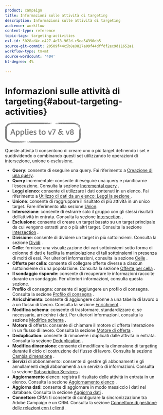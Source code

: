 ```yaml
---
product: campaign
title: Informazioni sulle attività di targeting
description: Informazioni sulle attività di targeting
audience: workflow
content-type: reference
topic-tags: targeting-activities
exl-id: 5028ad4c-e427-4e78-962d-c5ea54390db5
source-git-commit: 20509f44c5b8e0827a09f44dffdf2ec9d11652a1
workflow-type: tm+mt
source-wordcount: '404'
ht-degree: 4%

---
```


# Informazioni sulle attività di targeting{#about-targeting-activities}

![](../../assets/common.svg)

Queste attività ti consentono di creare uno o più target definendo i set e suddividendo o combinando questi set utilizzando le operazioni di intersezione, unione o esclusione.

* **Query**: consente di eseguire una query. Fai riferimento a [Creazione di una query](query.md#creating-a-query).
* **Query** incrementale: consente di eseguire una query e pianificarne l’esecuzione. Consulta la sezione [Incremental query](incremental-query.md) .
* **Leggi elenco**: consente di utilizzare i dati contenuti in un elenco. Fai riferimento a [Utilizzo di dati da un elenco: Leggi la sezione ](../../platform/using/import-export-workflows.md#using-data-from-a-list--read-list).
* **Unione**: consente di raggruppare il risultato di più attività in un unico target. Fare riferimento alla sezione [Union](union.md).
* **Intersezione**: consente di estrarre solo il gruppo con gli stessi risultati dell’attività in entrata. Consulta la sezione [Intersection](intersection.md) .
* **Esclusione**: consente di creare un target basato su un target principale da cui vengono estratti uno o più altri target. Consulta la sezione [Intersection](intersection.md) .
* **Divisione**: consente di dividere un target in più sottoinsiemi. Consulta la sezione [Dividi](split.md) .
* **Celle**: fornisce una visualizzazione dei vari sottoinsiemi sotto forma di colonne di dati e facilita la manipolazione di tali sottoinsiemi in presenza di molti di essi. Per ulteriori informazioni, consulta la sezione [Celle](cells.md) .
* **Offerte per cella**: consente di collegare offerte diverse a ciascun sottoinsieme di una popolazione. Consulta la sezione [Offerte per cella](offers-by-cell.md) .
* **Il sondaggio risponde**: consente di recuperare le informazioni raccolte durante un sondaggio. Per ulteriori informazioni, consulta questa [sezione](../../surveys/using/getting-started-with-surveys.md).
* **Profilo** di consegna: consente di aggiungere un profilo di consegna. Consulta la sezione [Profilo di consegna](delivery-outline.md) .
* **Arricchimento**: consente di aggiungere colonne a una tabella di lavoro o a un flusso di lavoro. Consulta la sezione [Enrichment](enrichment.md) .
* **Modifica schema**: consente di trasformare, standardizzare e, se necessario, arricchire i dati. Per ulteriori informazioni, consulta la sezione [Modifica schema](edit-schema.md) .
* **Motore** di offerta: consente di chiamare il motore di offerta Interazione in un flusso di lavoro. Consulta la sezione [Motore di offerta](offer-engine.md) .
* **Deduplication**: consente di rimuovere i duplicati dalle attività in entrata. Consulta la sezione [Deduplication](deduplication.md) .
* **Modifica dimensione**: consente di modificare la dimensione di targeting durante il ciclo di costruzione del flusso di lavoro. Consulta la sezione [Cambia dimensione](change-dimension.md) .
* **Servizi** di abbonamento: consente di gestire gli abbonamenti e gli annullamenti degli abbonamenti a un servizio di informazioni. Consulta la sezione [Subscription Services](subscription-services.md) .
* **Aggiornamento** elenco: registra il risultato delle attività in entrata in un elenco. Consulta la sezione [Aggiornamento elenco](list-update.md) .
* **Aggiorna dati**: consente di aggiornare in modo massiccio i dati nel database. Consulta la sezione [Aggiorna dati](update-data.md) .
* **Connettore** CRM: ti consente di configurare la sincronizzazione tra Adobe Campaign e un CRM. Consulta la sezione [Connettore di gestione delle relazioni con i clienti](crm-connector.md) .
